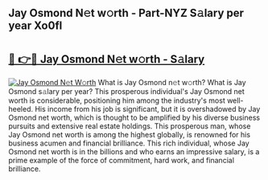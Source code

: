 ## Jay Osmond N𝚎t w𝚘rth - Part-NYZ S𝚊lary per year Xo0fl

# <h2><a href="http://gc3mbch.nevu.top/?p=Jay+Osmond">🔗 👉🔴 Jay Osmond N𝚎t w𝚘rth - S𝚊lary</a></h2>

[![Jay Osmond N𝚎t W𝚘rth](https://i.imgur.com/Oavwk0R.jpeg)](http://gc3mbch.nevu.top/?p=Jay+Osmond)
What is Jay Osmond n𝚎t w𝚘rth? What is Jay Osmond s𝚊lary per year?
This prosperous individual's Jay Osmond net worth is considerable, positioning him among the industry's most well-heeled. His income from his job is significant, but it is overshadowed by Jay Osmond net worth, which is thought to be amplified by his diverse business pursuits and extensive real estate holdings. This prosperous man, whose Jay Osmond net worth is among the highest globally, is renowned for his business acumen and financial brilliance. This rich individual, whose Jay Osmond net worth is in the billions and who earns an impressive salary, is a prime example of the force of commitment, hard work, and financial brilliance.
